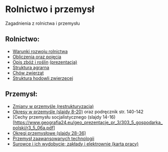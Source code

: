 # Rolnictwo i przemysł
Zagadnienia z rolnictwa i przemysłu

## Rolnictwo:
- [Warunki rozwoju rolnictwa](https://www.geografia24.eu/geo_prezentacje_pr_3/303_5_gospodarka_polski/r3_5_01a.pdf)
- [Obliczenia oraz pojęcia](obliczenia.md)
- [Opis zbóż i roślin](zboza_i_inne.md) [(prezentacja)](https://www.geografia24.eu/geo_prezentacje_pr_3/303_5_gospodarka_polski/r3_5_03a.pdf)
- [Struktura agrarna](agrarna.md)
- [Chów zwierząt](https://www.geografia24.eu/geo_prezentacje_pr_3/303_5_gospodarka_polski/r3_5_04a.pdf)
- [Struktura hodowli zwierzęcej](struktura_hodowli.png)

## Przemysł:
- [Zmiany w przemyśle (restrukturyzacja)](przemys_zmiany.md)
- [Okresy w przemyśle (slajdy 8-20)](https://www.geografia24.eu/geo_prezentacje_pr_3/303_5_gospodarka_polski/r3_5_06a.pdf) oraz podręcznik str. 140-142
- [Cechy przemysłu socjalistycznego (slajdy 14-16)[https://www.geografia24.eu/geo_prezentacje_pr_3/303_5_gospodarka_polski/r3_5_06a.pdf]
- [Okręgi przemysłowe (slajdy 28-36)](https://www.geografia24.eu/geo_prezentacje_pr_3/303_5_gospodarka_polski/r3_5_06a.pdf)
- [Przemysł zaawansowanych technologii](https://www.geografia24.eu/geo_prezentacje_pr_3/303_5_gospodarka_polski/r3_5_07a.pdf)
- [Surowce i ich wydobycie; zakłady i elektrownie (karta pracy)](karta.pdf)
